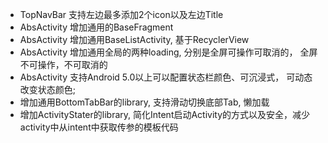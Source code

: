 - TopNavBar 支持左边最多添加2个icon以及左边Title
- AbsActivity 增加通用的BaseFragment
- AbsActivity 增加通用BaseListActivity, 基于RecyclerView
- AbsActivity 增加通用全局的两种loading, 分别是全屏可操作可取消的， 全屏不可操作，不可取消的
- AbsActivity 支持Android 5.0以上可以配置状态栏颜色、可沉浸式， 可动态改变状态颜色;
- 增加通用BottomTabBar的library, 支持滑动切换底部Tab, 懒加载
- 增加ActivityStater的library, 简化Intent启动Activity的方式以及安全，减少activity中从intent中获取传参的模板代码